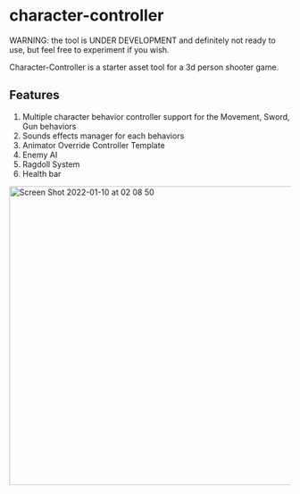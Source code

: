 # character-controller

WARNING: the tool is UNDER DEVELOPMENT and definitely not ready to use, but feel free to experiment if you wish.

Character-Controller is a starter asset tool for a 3d person shooter game.

## Features
1. Multiple character behavior controller support for the Movement, Sword, Gun behaviors
2. Sounds effects manager for each behaviors
3. Animator Override Controller Template
4. Enemy AI
5. Ragdoll System
6. Health bar

<img width="535" alt="Screen Shot 2022-01-10 at 02 08 50" src="https://user-images.githubusercontent.com/64248203/148708677-5be59827-20a6-47e9-ab49-e59f39a8eb5c.png">
